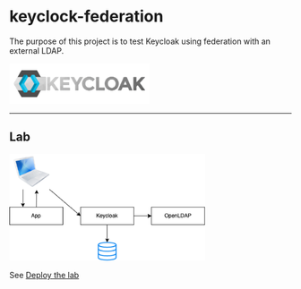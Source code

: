 # keyclock-federation

The purpose of this project is to test Keycloak using federation with an external LDAP.

<img src="docs/images/keycloak-logo.png" width="250px" />

---

## Lab

<img src="docs/images/keycloak-federation.png" width="350px" />

See [Deploy the lab](lab/lab.md)




